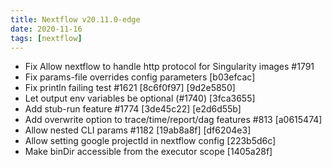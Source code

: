 ```yaml
---
title: Nextflow v20.11.0-edge
date: 2020-11-16
tags: [nextflow]
---
```


- Fix Allow nextflow to handle http protocol for Singularity images #1791
- Fix params-file overrides config parameters [b03efcac]
- Fix println failing test #1621 [8c6f0f97] [9d2e5850]
- Let output env variables be optional (#1740) [3fca3655]
- Add stub-run feature #1774 [3de45c22] [e2d6d55b]
- Add overwrite option to trace/time/report/dag features #813 [a0615474]
- Allow nested CLI params #1182 [19ab8a8f] [df6204e3]
- Allow setting google projectId in nextflow config [223b5d6c]
- Make binDir accessible from the executor scope [1405a28f]
